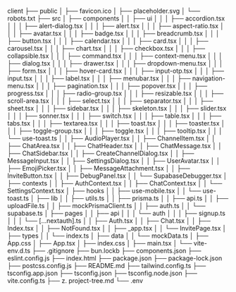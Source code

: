 client
├── public
│ ├── favicon.ico
│ ├── placeholder.svg
│ └── robots.txt
├── src
│ ├── components
│ │ ├── ui
│ │ │ ├── accordion.tsx
│ │ │ ├── alert-dialog.tsx
│ │ │ ├── alert.tsx
│ │ │ ├── aspect-ratio.tsx
│ │ │ ├── avatar.tsx
│ │ │ ├── badge.tsx
│ │ │ ├── breadcrumb.tsx
│ │ │ ├── button.tsx
│ │ │ ├── calendar.tsx
│ │ │ ├── card.tsx
│ │ │ ├── carousel.tsx
│ │ │ ├── chart.tsx
│ │ │ ├── checkbox.tsx
│ │ │ ├── collapsible.tsx
│ │ │ ├── command.tsx
│ │ │ ├── context-menu.tsx
│ │ │ ├── dialog.tsx
│ │ │ ├── drawer.tsx
│ │ │ ├── dropdown-menu.tsx
│ │ │ ├── form.tsx
│ │ │ ├── hover-card.tsx
│ │ │ ├── input-otp.tsx
│ │ │ ├── input.tsx
│ │ │ ├── label.tsx
│ │ │ ├── menubar.tsx
│ │ │ ├── navigation-menu.tsx
│ │ │ ├── pagination.tsx
│ │ │ ├── popover.tsx
│ │ │ ├── progress.tsx
│ │ │ ├── radio-group.tsx
│ │ │ ├── resizable.tsx
│ │ │ ├── scroll-area.tsx
│ │ │ ├── select.tsx
│ │ │ ├── separator.tsx
│ │ │ ├── sheet.tsx
│ │ │ ├── sidebar.tsx
│ │ │ ├── skeleton.tsx
│ │ │ ├── slider.tsx
│ │ │ ├── sonner.tsx
│ │ │ ├── switch.tsx
│ │ │ ├── table.tsx
│ │ │ ├── tabs.tsx
│ │ │ ├── textarea.tsx
│ │ │ ├── toast.tsx
│ │ │ ├── toaster.tsx
│ │ │ ├── toggle-group.tsx
│ │ │ ├── toggle.tsx
│ │ │ ├── tooltip.tsx
│ │ │ └── use-toast.ts
│ │ ├── AudioPlayer.tsx
│ │ ├── ChannelItem.tsx
│ │ ├── ChatArea.tsx
│ │ ├── ChatHeader.tsx
│ │ ├── ChatMessage.tsx
│ │ ├── ChatSidebar.tsx
│ │ ├── CreateChannelDialog.tsx
│ │ ├── MessageInput.tsx
│ │ ├── SettingsDialog.tsx
│ │ ├── UserAvatar.tsx
│ │ ├── EmojiPicker.tsx
│ │ ├── MessageAttachment.tsx
│ │ ├── InviteButton.tsx
│ │ ├── DebugPanel.tsx
│ │ └── SupabaseDebugger.tsx
│ ├── contexts
│ │ ├── AuthContext.tsx
│ │ ├── ChatContext.tsx
│ │ └── SettingsContext.tsx
│ ├── hooks
│ │ ├── use-mobile.tsx
│ │ └── use-toast.ts
│ ├── lib
│ │ ├── utils.ts
│ │ ├── prisma.ts
│ │ ├── api.ts
│ │ ├── uploadFile.ts
│ │ ├── mockPrismaClient.ts
│ │ ├── auth.ts
│ │ └── supabase.ts
│ ├── pages
│ │ ├── api
│ │ │ └── auth
│ │ │ ├── signup.ts
│ │ │ └── [...nextauth].ts
│ │ ├── Auth.tsx
│ │ ├── Chat.tsx
│ │ ├── Index.tsx
│ │ ├── NotFound.tsx
│ │ ├── \_app.tsx
│ │ └── InvitePage.tsx
│ ├── types
│ │ └── index.ts
│ ├── data
│ │ └── mockData.ts
│ ├── App.css
│ ├── App.tsx
│ ├── index.css
│ ├── main.tsx
│ └── vite-env.d.ts
├── .gitignore
├── bun.lockb
├── components.json
├── eslint.config.js
├── index.html
├── package.json
├── package-lock.json
├── postcss.config.js
├── README.md
├── tailwind.config.ts
├── tsconfig.app.json
├── tsconfig.json
├── tsconfig.node.json
├── vite.config.ts
├── z. project-tree.md
└── .env
